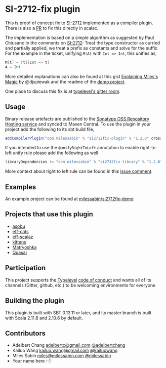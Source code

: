 # SI-2712-fix plugin

This is proof of concept fix to [SI-2712][si2712] implemented as a compiler plugin. There is also a [PR][si2712pr] to
fix this directly in scalac.

The implementation is based on a simple algorithm as suggested by Paul Chiusano in the comments on [SI-2712][si2712]:
Treat the type constructor as curried and partially applied, we treat a prefix as constants and solve for the suffix.
For the example in the ticket, unifying `M[A]` with `Int => Int`, this unifies as,

```Scala
M[t] = [t][Int => t]
A = Int
```

More detailed explanations can also be found at this gist [Explaining Miles's Magic][explain] by @djspiewak and the
readme of the [demo project][demo].

One place to discuss this fix is at [typelevel's gitter room](https://gitter.im/typelevel/general).

## Usage

Binary release artefacts are published to the [Sonatype OSS Repository Hosting service][sonatype] and synced to Maven
Central. To use the plugin in your project add the following to its sbt build file,

```scala
addCompilerPlugin("com.milessabin" % "si2712fix-plugin" % "1.2.0" cross CrossVersion.full)

```

If you intended to use the `@unifyRightToLeft` annotation to enable right-to-left unify rule please add the following
as well

```scala
libraryDependencies += "com.milessabin" % "si2712fix-library" % "1.2.0" cross CrossVersion.full
```

More context about right to left rule can be found in this [issue comment][right-left].

## Examples

An example project can be found at [milessabin/si2712fix-demo][demo]

## Projects that use this plugin

+ [asobu](https://github.com/iheartradio/asobu)
+ [eff-cats](https://github.com/atnos-org/eff-cats)
+ [eff-scalaz](https://github.com/atnos-org/eff-scalaz)
+ [kittens](https://github.com/milessabin/kittens)
+ [Matryoshka](https://github.com/slamdata/matryoshka)
+ [Quasar](https://github.com/quasar-analytics/quasar)

## Participation

This project supports the [Typelevel][typelevel] [code of conduct][codeofconduct] and wants all of its
channels (Gitter, github, etc.) to be welcoming environments for everyone.

## Building the plugin

This plugin is built with SBT 0.13.11 or later, and its master branch is built with Scala 2.11.8 and 2.10.6 by
default.

## Contributors

+ Adelbert Chang <adelbertc@gmail.com> [@adelbertchang](https://twitter.com/adelbertchang)
+ Kailuo Wang <kailuo.wang@gmail.com> [@kailuowang](https://twitter.com/kailuowang)
+ Miles Sabin <miles@milessabin.com> [@milessabin](https://twitter.com/milessabin)
+ Your name here :-)

[si2712]: https://issues.scala-lang.org/browse/SI-2712
[si2712pr]: https://github.com/scala/scala/pull/5102
[explain]: https://gist.github.com/djspiewak/7a81a395c461fd3a09a6941d4cd040f2
[demo]: https://github.com/milessabin/si2712fix-demo/tree/plugin-based
[right-left]: https://github.com/scala/scala/pull/5102#issuecomment-211140311
[sonatype]: https://oss.sonatype.org/index.html#nexus-search;quick~si2712fix-plugin
[macroparadise]: http://docs.scala-lang.org/overviews/macros/paradise.html
[typelevel]: http://typelevel.org/
[codeofconduct]: http://typelevel.org/conduct.html
